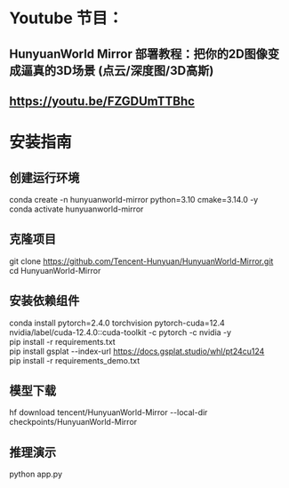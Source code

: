 # Youtube 节目：
## HunyuanWorld Mirror 部署教程：把你的2D图像变成逼真的3D场景 (点云/深度图/3D高斯)
## https://youtu.be/FZGDUmTTBhc

# 安装指南
## 创建运行环境
conda create -n hunyuanworld-mirror python=3.10 cmake=3.14.0 -y  
conda activate hunyuanworld-mirror   

## 克隆项目
git clone https://github.com/Tencent-Hunyuan/HunyuanWorld-Mirror.git  
cd HunyuanWorld-Mirror  

## 安装依赖组件
conda install pytorch=2.4.0 torchvision pytorch-cuda=12.4 nvidia/label/cuda-12.4.0::cuda-toolkit -c pytorch -c nvidia -y  
pip install -r requirements.txt  
pip install gsplat --index-url https://docs.gsplat.studio/whl/pt24cu124  
pip install -r requirements_demo.txt      

## 模型下载
hf download tencent/HunyuanWorld-Mirror --local-dir checkpoints/HunyuanWorld-Mirror  

## 推理演示
python app.py     

  












 
















